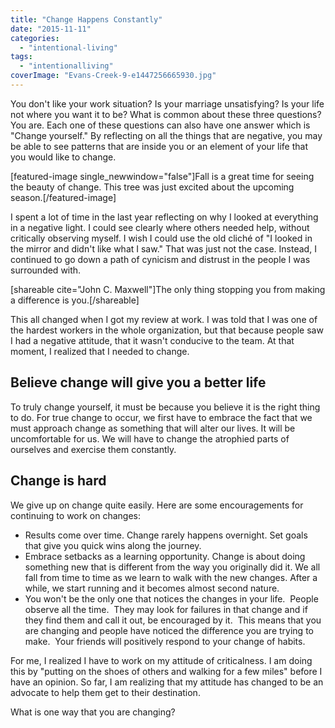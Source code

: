 ```yaml
---
title: "Change Happens Constantly"
date: "2015-11-11"
categories: 
  - "intentional-living"
tags: 
  - "intentionalliving"
coverImage: "Evans-Creek-9-e1447256665930.jpg"
---
```


You don't like your work situation? Is your marriage unsatisfying? Is your life not where you want it to be? What is common about these three questions? You are. Each one of these questions can also have one answer which is "Change yourself." By reflecting on all the things that are negative, you may be able to see patterns that are inside you or an element of your life that you would like to change.

\[featured-image single\_newwindow="false"\]Fall is a great time for seeing the beauty of change. This tree was just excited about the upcoming season.\[/featured-image\]

I spent a lot of time in the last year reflecting on why I looked at everything in a negative light. I could see clearly where others needed help, without critically observing myself. I wish I could use the old cliché of "I looked in the mirror and didn't like what I saw." That was just not the case. Instead, I continued to go down a path of cynicism and distrust in the people I was surrounded with.

\[shareable cite="John C. Maxwell"\]The only thing stopping you from making a difference is you.\[/shareable\]

This all changed when I got my review at work. I was told that I was one of the hardest workers in the whole organization, but that because people saw I had a negative attitude, that it wasn't conducive to the team. At that moment, I realized that I needed to change.

## Believe change will give you a better life

To truly change yourself, it must be because you believe it is the right thing to do. For true change to occur, we first have to embrace the fact that we must approach change as something that will alter our lives. It will be uncomfortable for us. We will have to change the atrophied parts of ourselves and exercise them constantly.

## Change is hard

We give up on change quite easily. Here are some encouragements for continuing to work on changes:

- Results come over time. Change rarely happens overnight. Set goals that give you quick wins along the journey.
- Embrace setbacks as a learning opportunity. Change is about doing something new that is different from the way you originally did it. We all fall from time to time as we learn to walk with the new changes. After a while, we start running and it becomes almost second nature.
- You won't be the only one that notices the changes in your life.  People observe all the time.  They may look for failures in that change and if they find them and call it out, be encouraged by it.  This means that you are changing and people have noticed the difference you are trying to make.  Your friends will positively respond to your change of habits.

For me, I realized I have to work on my attitude of criticalness. I am doing this by "putting on the shoes of others and walking for a few miles" before I have an opinion. So far, I am realizing that my attitude has changed to be an advocate to help them get to their destination.

What is one way that you are changing?
